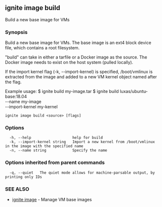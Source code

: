 ## ignite image build

Build a new base image for VMs

### Synopsis


Build a new base image for VMs. The base image is an ext4
block device file, which contains a root filesystem.

"build" can take in either a tarfile or a Docker image as the source.
The Docker image needs to exist on the host system (pulled locally).

If the import kernel flag (-k, --import-kernel) is specified,
/boot/vmlinux is extracted from the image and added to a new
VM kernel object named after the flag.

Example usage:
	$ ignite build my-image.tar
    $ ignite build luxas/ubuntu-base:18.04 \
		--name my-image \
		--import-kernel my-kernel


```
ignite image build <source> [flags]
```

### Options

```
  -h, --help                   help for build
  -k, --import-kernel string   Import a new kernel from /boot/vmlinux in the image with the specified name
  -n, --name string            Specify the name
```

### Options inherited from parent commands

```
  -q, --quiet   The quiet mode allows for machine-parsable output, by printing only IDs
```

### SEE ALSO

* [ignite image](ignite_image.md) - Manage VM base images
